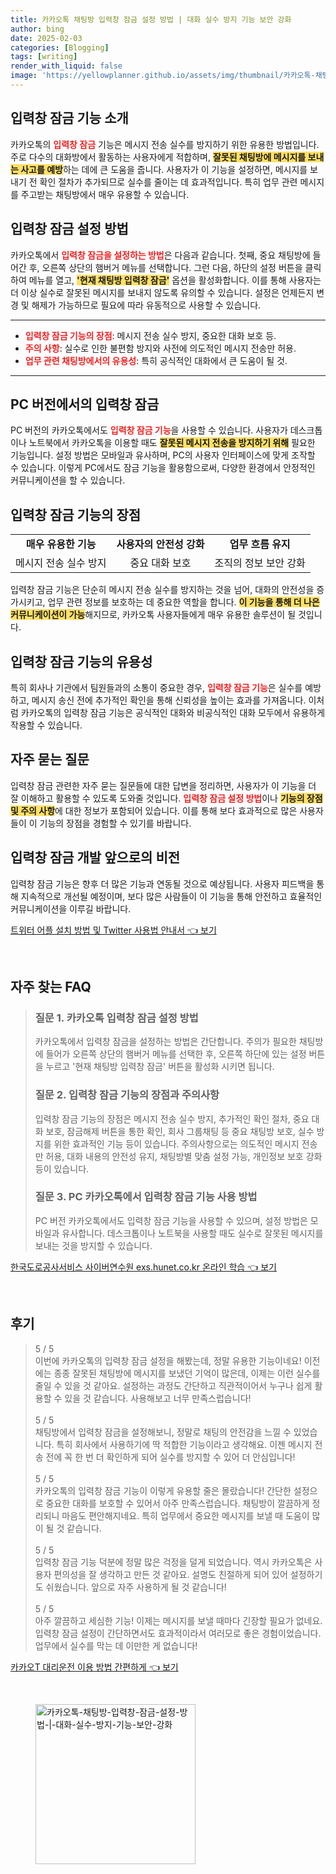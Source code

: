 ```yaml
---
title: 카카오톡 채팅방 입력창 잠금 설정 방법 | 대화 실수 방지 기능 보안 강화
author: bing
date: 2025-02-03
categories: [Blogging]
tags: [writing]
render_with_liquid: false
image: 'https://yellowplanner.github.io/assets/img/thumbnail/카카오톡-채팅방-입력창-잠금-설정-방법-|-대화-실수-방지-기능-보안-강화.webp'
---
```



<h2 id='입력창-잠금-기능-소개'>입력창 잠금 기능 소개</h2>

<p>카카오톡의 <b><span style="color: #ee2323;">입력창 잠금</span></b> 기능은 메시지 전송 실수를 방지하기 위한 유용한 방법입니다. 주로 다수의 대화방에서 활동하는 사용자에게 적합하며, <b><span style="background-color: #ffe066;">잘못된 채팅방에 메시지를 보내는 사고를 예방</span></b>하는 데에 큰 도움을 줍니다. 사용자가 이 기능을 설정하면, 메시지를 보내기 전 확인 절차가 추가되므로 실수를 줄이는 데 효과적입니다. 특히 업무 관련 메시지를 주고받는 채팅방에서 매우 유용할 수 있습니다. </p>

<h2 id='입력창-잠금-설정-방법'>입력창 잠금 설정 방법</h2>

<p>카카오톡에서 <b><span style="color: #ee2323;">입력창 잠금을 설정하는 방법</span></b>은 다음과 같습니다. 첫째, 중요 채팅방에 들어간 후, 오른쪽 상단의 햄버거 메뉴를 선택합니다. 그런 다음, 하단의 설정 버튼을 클릭하여 메뉴를 열고, <b><span style="background-color: #ffe066;">'현재 채팅방 입력창 잠금'</span></b> 옵션을 활성화합니다. 이를 통해 사용자는 더 이상 실수로 잘못된 메시지를 보내지 않도록 유의할 수 있습니다. 설정은 언제든지 변경 및 해제가 가능하므로 필요에 따라 유동적으로 사용할 수 있습니다.</p>

<hr />

<ul>
    <li><b><span style="color: #ee2323;">입력창 잠금 기능의 장점</span></b>: 메시지 전송 실수 방지, 중요한 대화 보호 등.</li>
    <li><b><span style="color: #ee2323;">주의 사항</span></b>: 실수로 인한 불편함 방지와 사전에 의도적인 메시지 전송만 허용.</li>
    <li><b><span style="color: #ee2323;">업무 관련 채팅방에서의 유용성</span></b>: 특히 공식적인 대화에서 큰 도움이 될 것.</li>
</ul>

<hr />

<h2 id='pc-버전에서의-입력창-잠금'>PC 버전에서의 입력창 잠금</h2>

<p>PC 버전의 카카오톡에서도 <b><span style="color: #ee2323;">입력창 잠금 기능</span></b>을 사용할 수 있습니다. 사용자가 데스크톱이나 노트북에서 카카오톡을 이용할 때도 <b><span style="background-color: #ffe066;">잘못된 메시지 전송을 방지하기 위해</span></b> 필요한 기능입니다. 설정 방법은 모바일과 유사하며, PC의 사용자 인터페이스에 맞게 조작할 수 있습니다. 이렇게 PC에서도 잠금 기능을 활용함으로써, 다양한 환경에서 안정적인 커뮤니케이션을 할 수 있습니다.</p>

<h2 id='입력창-잠금-기능의-장점'>입력창 잠금 기능의 장점</h2>

<table>
    <tr>
        <td style="text-align: center; height: 17px;"><b>매우 유용한 기능</b></td>
        <td style="text-align: center; height: 17px;"><b>사용자의 안전성 강화</b></td>
        <td style="text-align: center; height: 17px;"><b>업무 흐름 유지</b></td>
    </tr>
    <tr>
        <td style="text-align: center; height: 17px;">메시지 전송 실수 방지</td>
        <td style="text-align: center; height: 17px;">중요 대화 보호</td>
        <td style="text-align: center; height: 17px;">조직의 정보 보안 강화</td>
    </tr>
</table>

<p>입력창 잠금 기능은 단순히 메시지 전송 실수를 방지하는 것을 넘어, 대화의 안전성을 증가시키고, 업무 관련 정보를 보호하는 데 중요한 역할을 합니다. <b><span style="background-color: #ffe066;">이 기능을 통해 더 나은 커뮤니케이션이 가능</span></b>해지므로, 카카오톡 사용자들에게 매우 유용한 솔루션이 될 것입니다.</p>

<h2 id='입력창-잠금-기능의-유용성'>입력창 잠금 기능의 유용성</h2>

<p>특히 회사나 기관에서 팀원들과의 소통이 중요한 경우, <b><span style="color: #ee2323;">입력창 잠금 기능</span></b>은 실수를 예방하고, 메시지 송신 전에 추가적인 확인을 통해 신뢰성을 높이는 효과를 가져옵니다. 이처럼 카카오톡의 입력창 잠금 기능은 공식적인 대화와 비공식적인 대화 모두에서 유용하게 작용할 수 있습니다.</p>

<h2 id='자주-묻는-질문'>자주 묻는 질문</h2>

<p>입력창 잠금 관련한 자주 묻는 질문들에 대한 답변을 정리하면, 사용자가 이 기능을 더 잘 이해하고 활용할 수 있도록 도와줄 것입니다. <b><span style="color: #ee2323;">입력창 잠금 설정 방법</span></b>이나 <b><span style="background-color: #ffe066;">기능의 장점 및 주의 사항</span></b>에 대한 정보가 포함되어 있습니다. 이를 통해 보다 효과적으로 많은 사용자들이 이 기능의 장점을 경험할 수 있기를 바랍니다.</p>

<h2 id='입력창-잠금-%EA%B0%9C%EB%B0%9C-앞으로의-비전'>입력창 잠금 개발 앞으로의 비전</h2>

<p>입력창 잠금 기능은 향후 더 많은 기능과 연동될 것으로 예상됩니다. 사용자 피드백을 통해 지속적으로 개선될 예정이며, 보다 많은 사람들이 이 기능을 통해 안전하고 효율적인 커뮤니케이션을 이루길 바랍니다.</p>


<p><a class="click-button" title="트위터 어플 설치 방법 및 Twitter 사용법 안내서" href="https://yellowplanner.github.io/posts/%ED%8A%B8%EC%9C%84%ED%84%B0-%EC%96%B4%ED%94%8C-%EC%84%A4%EC%B9%98-%EB%B0%A9%EB%B2%95-%EB%B0%8F-Twitter-%EC%82%AC%EC%9A%A9%EB%B2%95-%EC%95%88%EB%82%B4%EC%84%9C/" rel="dofollow">트위터 어플 설치 방법 및 Twitter 사용법 안내서 👈 보기</a></p><br>
<h2 id='자주_찾는_FAQ'>자주 찾는 FAQ</h2>
<div itemscope="" itemtype="https://schema.org/FAQPage"> 
    <blockquote> 
        <div itemscope="" itemprop="mainEntity" itemtype="https://schema.org/Question"> 
            <h3 itemprop="name">질문 1. 카카오톡 입력창 잠금 설정 방법</h3> 
            <div itemscope="" itemprop="acceptedAnswer" itemtype="https://schema.org/Answer"> 
                <span itemprop="text"> 
                    <p>카카오톡에서 입력창 잠금을 설정하는 방법은 간단합니다. 주의가 필요한 채팅방에 들어가 오른쪽 상단의 햄버거 메뉴를 선택한 후, 오른쪽 하단에 있는 설정 버튼을 누르고 '현재 채팅방 입력창 잠금' 버튼을 활성화 시키면 됩니다.</p> 
                </span> 
            </div> 
        </div> 
        <div itemscope="" itemprop="mainEntity" itemtype="https://schema.org/Question"> 
            <h3 itemprop="name">질문 2. 입력창 잠금 기능의 장점과 주의사항</h3> 
            <div itemscope="" itemprop="acceptedAnswer" itemtype="https://schema.org/Answer"> 
                <span itemprop="text"> 
                    <p>입력창 잠금 기능의 장점은 메시지 전송 실수 방지, 추가적인 확인 절차, 중요 대화 보호, 잠금해제 버튼을 통한 확인, 회사 그룹채팅 등 중요 채팅방 보호, 실수 방지를 위한 효과적인 기능 등이 있습니다. 주의사항으로는 의도적인 메시지 전송만 허용, 대화 내용의 안전성 유지, 채팅방별 맞춤 설정 가능, 개인정보 보호 강화 등이 있습니다.</p> 
                </span> 
            </div> 
        </div> 
        <div itemscope="" itemprop="mainEntity" itemtype="https://schema.org/Question"> 
            <h3 itemprop="name">질문 3. PC 카카오톡에서 입력창 잠금 기능 사용 방법</h3> 
            <div itemscope="" itemprop="acceptedAnswer" itemtype="https://schema.org/Answer"> 
                <span itemprop="text"> 
                    <p>PC 버전 카카오톡에서도 입력창 잠금 기능을 사용할 수 있으며, 설정 방법은 모바일과 유사합니다. 데스크톱이나 노트북을 사용할 때도 실수로 잘못된 메시지를 보내는 것을 방지할 수 있습니다.</p> 
                </span> 
            </div> 
        </div> 
    </blockquote> 
</div>
<p><a class="click-button" title="한국도로공사서비스 사이버연수원 exs.hunet.co.kr 온라인 학습" href="https://yellowplanner.github.io/posts/%ED%95%9C%EA%B5%AD%EB%8F%84%EB%A1%9C%EA%B3%B5%EC%82%AC%EC%84%9C%EB%B9%84%EC%8A%A4-%EC%82%AC%EC%9D%B4%EB%B2%84%EC%97%B0%EC%88%98%EC%9B%90-exs.hunet.co.kr-%EC%98%A8%EB%9D%BC%EC%9D%B8-%ED%95%99%EC%8A%B5/" rel="dofollow">한국도로공사서비스 사이버연수원 exs.hunet.co.kr 온라인 학습 👈 보기</a></p><br>
<h2 id='후기'>후기</h2>
<div itemscope itemtype="https://schema.org/Product">
  <blockquote>
  <div itemprop="review" itemscope itemtype="https://schema.org/Review">
      <div itemprop="reviewRating" itemscope itemtype="https://schema.org/Rating"> <span itemprop="ratingValue">5</span> / <span itemprop="bestRating">5</span> </div>
      <span itemprop="reviewBody">이번에 카카오톡의 입력창 잠금 설정을 해봤는데, 정말 유용한 기능이네요! 이전에는 종종 잘못된 채팅방에 메시지를 보냈던 기억이 많은데, 이제는 이런 실수를 줄일 수 있을 것 같아요. 설정하는 과정도 간단하고 직관적이어서 누구나 쉽게 활용할 수 있을 것 같습니다. 사용해보고 너무 만족스럽습니다!</span>
  </div>
  <br>
  <div itemprop="review" itemscope itemtype="https://schema.org/Review">
      <div itemprop="reviewRating" itemscope itemtype="https://schema.org/Rating"> <span itemprop="ratingValue">5</span> / <span itemprop="bestRating">5</span> </div>
      <span itemprop="reviewBody">채팅방에서 입력창 잠금을 설정해보니, 정말로 채팅의 안전감을 느낄 수 있었습니다. 특히 회사에서 사용하기에 딱 적합한 기능이라고 생각해요. 이젠 메시지 전송 전에 꼭 한 번 더 확인하게 되어 실수를 방지할 수 있어 더 안심입니다!</span>
  </div>
  <br>
  <div itemprop="review" itemscope itemtype="https://schema.org/Review">
      <div itemprop="reviewRating" itemscope itemtype="https://schema.org/Rating"> <span itemprop="ratingValue">5</span> / <span itemprop="bestRating">5</span> </div>
      <span itemprop="reviewBody">카카오톡의 입력창 잠금 기능이 이렇게 유용할 줄은 몰랐습니다! 간단한 설정으로 중요한 대화를 보호할 수 있어서 아주 만족스럽습니다. 채팅방이 깔끔하게 정리되니 마음도 편안해지네요. 특히 업무에서 중요한 메시지를 보낼 때 도움이 많이 될 것 같습니다.</span>
  </div>
  <br>
  <div itemprop="review" itemscope itemtype="https://schema.org/Review">
      <div itemprop="reviewRating" itemscope itemtype="https://schema.org/Rating"> <span itemprop="ratingValue">5</span> / <span itemprop="bestRating">5</span> </div>
      <span itemprop="reviewBody">입력창 잠금 기능 덕분에 정말 많은 걱정을 덜게 되었습니다. 역시 카카오톡은 사용자 편의성을 잘 생각하고 만든 것 같아요. 설명도 친절하게 되어 있어 설정하기도 쉬웠습니다. 앞으로 자주 사용하게 될 것 같습니다!</span>
  </div>
  <br>
  <div itemprop="review" itemscope itemtype="https://schema.org/Review">
      <div itemprop="reviewRating" itemscope itemtype="https://schema.org/Rating"> <span itemprop="ratingValue">5</span> / <span itemprop="bestRating">5</span> </div>
      <span itemprop="reviewBody">아주 깔끔하고 세심한 기능! 이제는 메시지를 보낼 때마다 긴장할 필요가 없네요. 입력창 잠금 설정이 간단하면서도 효과적이라서 여러모로 좋은 경험이었습니다. 업무에서 실수를 막는 데 이만한 게 없습니다!</span>
  </div>
  </blockquote>
</div>
<p><a class="click-button" title="카카오T 대리운전 이용 방법 간편하게" href="https://yellowplanner.github.io/posts/%EC%B9%B4%EC%B9%B4%EC%98%A4T-%EB%8C%80%EB%A6%AC%EC%9A%B4%EC%A0%84-%EC%9D%B4%EC%9A%A9-%EB%B0%A9%EB%B2%95-%EA%B0%84%ED%8E%B8%ED%95%98%EA%B2%8C/" rel="dofollow">카카오T 대리운전 이용 방법 간편하게 👈 보기</a></p><br>
<figure class="image"><img src="https://yellowplanner.github.io/assets/img/thumbnail/카카오톡-채팅방-입력창-잠금-설정-방법-|-대화-실수-방지-기능-보안-강화.webp" alt="카카오톡-채팅방-입력창-잠금-설정-방법-|-대화-실수-방지-기능-보안-강화" width="256" height="256"></figure>